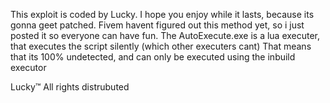 This exploit is coded by Lucky. 
I hope you enjoy while it lasts, because its gonna geet patched.
Fivem havent figured out this method yet, so i just posted it so everyone can have fun.
The AutoExecute.exe is a lua executer, that executes the script silently (which other executers cant)
That means that its 100% undetected, and can only be executed using the inbuild executor




Lucky™ All rights distrubuted
